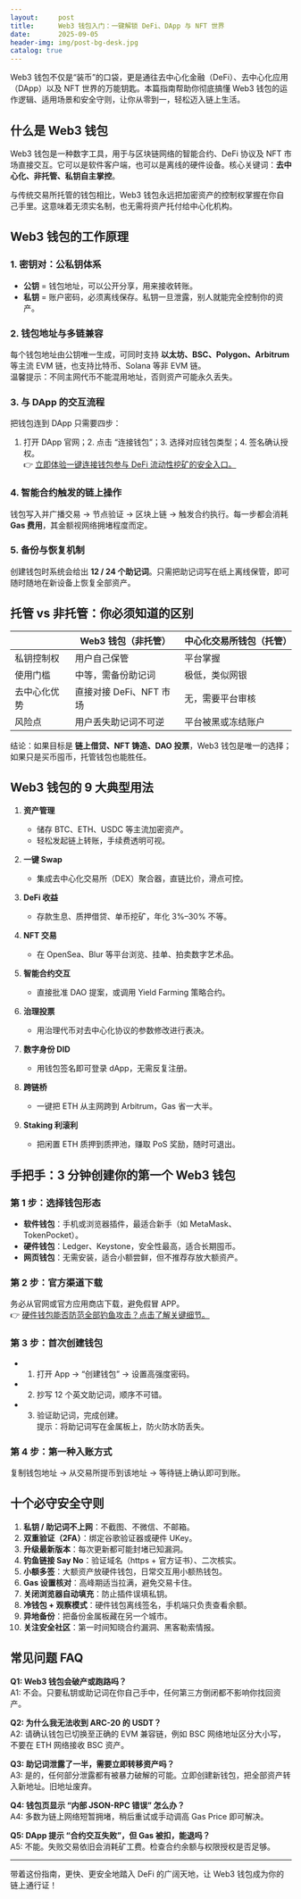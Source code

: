 ```yaml
---
layout:     post
title:      Web3 钱包入门：一键解锁 DeFi、DApp 与 NFT 世界
date:       2025-09-05
header-img: img/post-bg-desk.jpg
catalog: true
---
```


Web3 钱包不仅是“装币”的口袋，更是通往去中心化金融（DeFi）、去中心化应用（DApp）以及 NFT 世界的万能钥匙。本篇指南帮助你彻底搞懂 Web3 钱包的运作逻辑、适用场景和安全守则，让你从零到一，轻松迈入链上生活。

## 什么是 Web3 钱包

Web3 钱包是一种数字工具，用于与区块链网络的智能合约、DeFi 协议及 NFT 市场直接交互。它可以是软件客户端，也可以是离线的硬件设备。核心关键词：**去中心化、非托管、私钥自主掌控**。

与传统交易所托管的钱包相比，Web3 钱包永远把加密资产的控制权掌握在你自己手里。这意味着无须实名制，也无需将资产托付给中心化机构。

## Web3 钱包的工作原理

### 1. 密钥对：公私钥体系
- **公钥** = 钱包地址，可以公开分享，用来接收转账。  
- **私钥** = 账户密码，必须离线保存。私钥一旦泄露，别人就能完全控制你的资产。

### 2. 钱包地址与多链兼容
每个钱包地址由公钥唯一生成，可同时支持 **以太坊、BSC、Polygon、Arbitrum** 等主流 EVM 链，也支持比特币、Solana 等非 EVM 链。  
温馨提示：不同主网代币不能混用地址，否则资产可能永久丢失。

### 3. 与 DApp 的交互流程
把钱包连到 DApp 只需要四步：  
1. 打开 DApp 官网；2. 点击 “连接钱包”；3. 选择对应钱包类型；4. 签名确认授权。  
👉 [立即体验一键连接钱包参与 DeFi 流动性挖矿的安全入口。](https://okxdog.com/)

### 4. 智能合约触发的链上操作
钱包写入并广播交易 → 节点验证 → 区块上链 → 触发合约执行。每一步都会消耗 **Gas 费用**，其金额视网络拥堵程度而定。

### 5. 备份与恢复机制
创建钱包时系统会给出 **12 / 24 个助记词**。只需把助记词写在纸上离线保管，即可随时随地在新设备上恢复全部资产。

## 托管 vs 非托管：你必须知道的区别

| | Web3 钱包（非托管） | 中心化交易所钱包（托管） |
|---|---|---|
| 私钥控制权 | 用户自己保管 | 平台掌握 |
| 使用门槛 | 中等，需备份助记词 | 极低，类似网银 |
| 去中心化优势 | 直接对接 DeFi、NFT 市场 | 无，需要平台审核 |
| 风险点 | 用户丢失助记词不可逆 | 平台被黑或冻结账户 |

结论：如果目标是 **链上借贷、NFT 铸造、DAO 投票**，Web3 钱包是唯一的选择；如果只是买币囤币，托管钱包也能胜任。

## Web3 钱包的 9 大典型用法

1. **资产管理**  
   - 储存 BTC、ETH、USDC 等主流加密资产。  
   - 轻松发起链上转账，手续费透明可视。

2. **一键 Swap**  
   - 集成去中心化交易所（DEX）聚合器，直链比价，滑点可控。

3. **DeFi 收益**  
   - 存款生息、质押借贷、单币挖矿，年化 3%–30% 不等。

4. **NFT 交易**  
   - 在 OpenSea、Blur 等平台浏览、挂单、拍卖数字艺术品。

5. **智能合约交互**  
   - 直接批准 DAO 提案，或调用 Yield Farming 策略合约。

6. **治理投票**  
   - 用治理代币对去中心化协议的参数修改进行表决。

7. **数字身份 DID**  
   - 用钱包签名即可登录 dApp，无需反复注册。

8. **跨链桥**  
   - 一键把 ETH 从主网跨到 Arbitrum，Gas 省一大半。

9. **Staking 利滚利**  
   - 把闲置 ETH 质押到质押池，赚取 PoS 奖励，随时可退出。

## 手把手：3 分钟创建你的第一个 Web3 钱包

### 第 1 步：选择钱包形态
- **软件钱包**：手机或浏览器插件，最适合新手（如 MetaMask、TokenPocket）。  
- **硬件钱包**：Ledger、Keystone，安全性最高，适合长期囤币。  
- **网页钱包**：无需安装，适合小额尝鲜，但不推荐存放大额资产。

### 第 2 步：官方渠道下载
务必从官网或官方应用商店下载，避免假冒 APP。  
👉 [硬件钱包能否防范全部钓鱼攻击？点击了解关键细节。](https://okxdog.com/)

### 第 3 步：首次创建钱包
- 1. 打开 App → “创建钱包” → 设置高强度密码。  
- 2. 抄写 12 个英文助记词，顺序不可错。  
- 3. 验证助记词，完成创建。  
提示：将助记词写在金属板上，防火防水防丢失。

### 第 4 步：第一种入账方式
复制钱包地址 → 从交易所提币到该地址 → 等待链上确认即可到账。

## 十个必守安全守则

1. **私钥 / 助记词不上网**：不截图、不微信、不邮箱。  
2. **双重验证（2FA）**：绑定谷歌验证器或硬件 UKey。  
3. **升级最新版本**：每次更新都可能封堵已知漏洞。  
4. **钓鱼链接 Say No**：验证域名（https + 官方证书）、二次核实。  
5. **小额多签**：大额资产放硬件钱包，日常交互用小额热钱包。  
6. **Gas 设置核对**：高峰期适当拉满，避免交易卡住。  
7. **关闭浏览器自动填充**：防止插件误填私钥。  
8. **冷钱包 + 观察模式**：硬件钱包离线签名，手机端只负责查看余额。  
9. **异地备份**：把备份金属板藏在另一个城市。  
10. **关注安全社区**：第一时间知晓合约漏洞、黑客勒索情报。

## 常见问题 FAQ

**Q1: Web3 钱包会破产或跑路吗？**  
A1: 不会。只要私钥或助记词在你自己手中，任何第三方倒闭都不影响你找回资产。

**Q2: 为什么我无法收到 ARC-20 的 USDT？**  
A2: 请确认钱包已切换至正确的 EVM 兼容链，例如 BSC 网络地址区分大小写，不要在 ETH 网络接收 BSC 资产。

**Q3: 助记词泄露了一半，需要立即转移资产吗？**  
A3: 是的，任何部分泄露都有被暴力破解的可能。立即创建新钱包，把全部资产转入新地址。旧地址废弃。

**Q4: 钱包页显示 “内部 JSON-RPC 错误” 怎么办？**  
A4: 多数为链上网络短暂拥堵，稍后重试或手动调高 Gas Price 即可解决。

**Q5: DApp 提示 “合约交互失败”，但 Gas 被扣，能退吗？**  
A5: 不能。失败交易依旧会消耗矿工费。检查合约余额与权限授权是否足够。

---

带着这份指南，更快、更安全地踏入 DeFi 的广阔天地，让 Web3 钱包成为你的链上通行证！